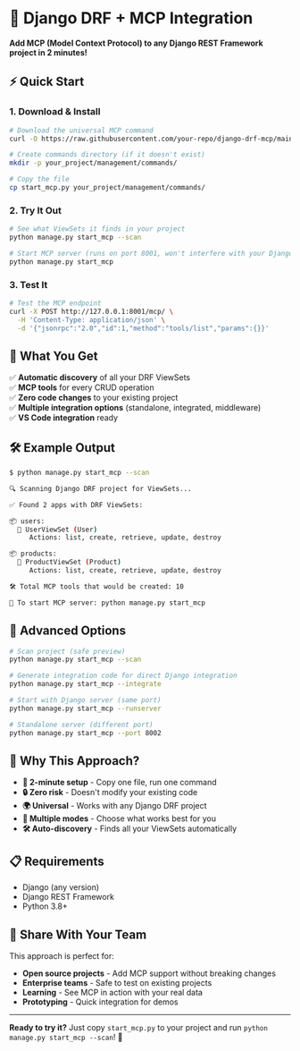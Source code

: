 # 🚀 Django DRF + MCP Integration

**Add MCP (Model Context Protocol) to any Django REST Framework project in 2 minutes!**

## ⚡ Quick Start

### 1. Download & Install

```bash
# Download the universal MCP command
curl -O https://raw.githubusercontent.com/your-repo/django-drf-mcp/main/start_mcp.py

# Create commands directory (if it doesn't exist)
mkdir -p your_project/management/commands/

# Copy the file
cp start_mcp.py your_project/management/commands/
```

### 2. Try It Out

```bash
# See what ViewSets it finds in your project
python manage.py start_mcp --scan

# Start MCP server (runs on port 8001, won't interfere with your Django app)
python manage.py start_mcp
```

### 3. Test It

```bash
# Test the MCP endpoint
curl -X POST http://127.0.0.1:8001/mcp/ \
  -H 'Content-Type: application/json' \
  -d '{"jsonrpc":"2.0","id":1,"method":"tools/list","params":{}}'
```

## 🎯 What You Get

✅ **Automatic discovery** of all your DRF ViewSets  
✅ **MCP tools** for every CRUD operation  
✅ **Zero code changes** to your existing project  
✅ **Multiple integration options** (standalone, integrated, middleware)  
✅ **VS Code integration** ready

## 🛠️ Example Output

```bash
$ python manage.py start_mcp --scan

🔍 Scanning Django DRF project for ViewSets...

✅ Found 2 apps with DRF ViewSets:

📦 users:
  🔧 UserViewSet (User)
     Actions: list, create, retrieve, update, destroy

📦 products:
  🔧 ProductViewSet (Product)
     Actions: list, create, retrieve, update, destroy

🛠️ Total MCP tools that would be created: 10

🚀 To start MCP server: python manage.py start_mcp
```

## 🔧 Advanced Options

```bash
# Scan project (safe preview)
python manage.py start_mcp --scan

# Generate integration code for direct Django integration
python manage.py start_mcp --integrate

# Start with Django server (same port)
python manage.py start_mcp --runserver

# Standalone server (different port)
python manage.py start_mcp --port 8002
```

## 🎉 Why This Approach?

- **🚀 2-minute setup** - Copy one file, run one command
- **🔒 Zero risk** - Doesn't modify your existing code
- **🌍 Universal** - Works with any Django DRF project
- **📱 Multiple modes** - Choose what works best for you
- **🛠️ Auto-discovery** - Finds all your ViewSets automatically

## 📋 Requirements

- Django (any version)
- Django REST Framework
- Python 3.8+

## 🤝 Share With Your Team

This approach is perfect for:

- **Open source projects** - Add MCP support without breaking changes
- **Enterprise teams** - Safe to test on existing projects
- **Learning** - See MCP in action with your real data
- **Prototyping** - Quick integration for demos

---

**Ready to try it?** Just copy `start_mcp.py` to your project and run `python manage.py start_mcp --scan`! 🚀
